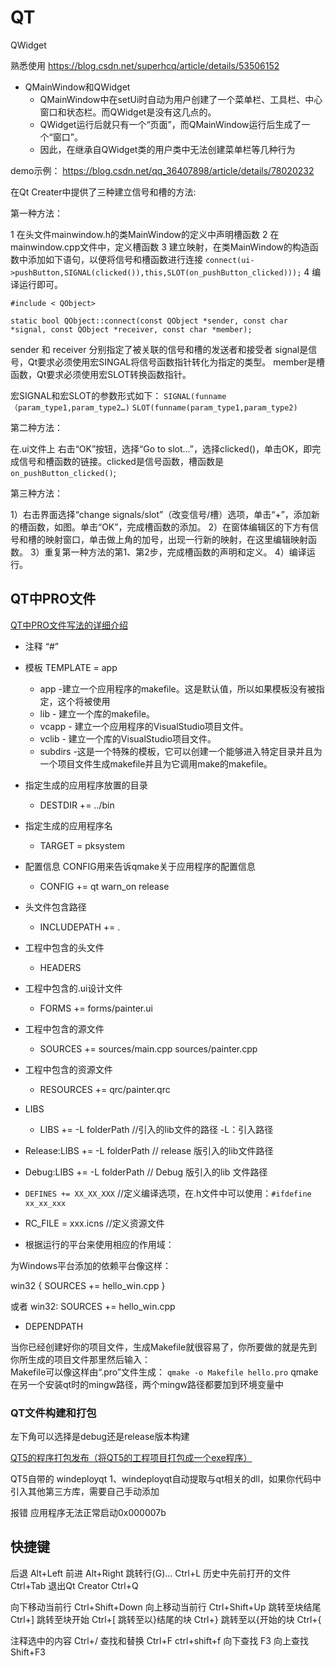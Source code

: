 # QT

QWidget

熟悉使用
https://blog.csdn.net/superhcq/article/details/53506152

* QMainWindow和QWidget
    - QMainWindow中在setUi时自动为用户创建了一个菜单栏、工具栏、中心窗口和状态栏。而QWidget是没有这几点的。
    - QWidget运行后就只有一个“页面”，而QMainWindow运行后生成了一个“窗口”。
    - 因此，在继承自QWidget类的用户类中无法创建菜单栏等几种行为



demo示例：
https://blog.csdn.net/qq_36407898/article/details/78020232

在Qt Creater中提供了三种建立信号和槽的方法:

第一种方法：

1 在头文件mainwindow.h的类MainWindow的定义中声明槽函数
2 在mainwindow.cpp文件中，定义槽函数
3 建立映射，在类MainWindow的构造函数中添加如下语句，以便将信号和槽函数进行连接
    `connect(ui->pushButton,SIGNAL(clicked()),this,SLOT(on_pushButton_clicked)));`
4 编译运行即可。

```
#include < QObject>

static bool QObject::connect(const QObject *sender, const char *signal, const QObject *receiver, const char *member);
```
sender 和 receiver 分别指定了被关联的信号和槽的发送者和接受者
signal是信号，Qt要求必须使用宏SINGAL将信号函数指针转化为指定的类型。
member是槽函数，Qt要求必须使用宏SLOT转换函数指针。

宏SIGNAL和宏SLOT的参数形式如下：
    `SIGNAL(funname（param_type1,param_type2…)`
    `SLOT(funname(param_type1,param_type2)`

第二种方法：

在.ui文件上 右击“OK”按钮，选择“Go to slot…”，选择clicked()，单击OK，即完成信号和槽函数的链接。clicked是信号函数，槽函数是`on_pushButton_clicked()`;

第三种方法：

1）右击界面选择“change signals/slot”（改变信号/槽）选项，单击“+”，添加新的槽函数，如图。单击“OK”，完成槽函数的添加。
2）在窗体编辑区的下方有信号和槽的映射窗口，单击做上角的加号，出现一行新的映射，在这里编辑映射函数。
3）重复第一种方法的第1、第2步，完成槽函数的声明和定义。
4）编译运行。

## QT中PRO文件

[QT中PRO文件写法的详细介绍](https://blog.csdn.net/adriano119/article/details/5878169)

* 注释 “#”
* 模板 TEMPLATE = app
    - app -建立一个应用程序的makefile。这是默认值，所以如果模板没有被指定，这个将被使用
    - lib - 建立一个库的makefile。
    - vcapp - 建立一个应用程序的VisualStudio项目文件。
    - vclib - 建立一个库的VisualStudio项目文件。
    - subdirs -这是一个特殊的模板，它可以创建一个能够进入特定目录并且为一个项目文件生成makefile并且为它调用make的makefile。
* 指定生成的应用程序放置的目录
    - DESTDIR += ../bin
* 指定生成的应用程序名
    - TARGET = pksystem
* 配置信息 CONFIG用来告诉qmake关于应用程序的配置信息
    - CONFIG += qt warn_on release
* 头文件包含路径
    - INCLUDEPATH += .
* 工程中包含的头文件
    - HEADERS
* 工程中包含的.ui设计文件
    - FORMS += forms/painter.ui
* 工程中包含的源文件
    - SOURCES += sources/main.cpp sources/painter.cpp
* 工程中包含的资源文件
    - RESOURCES += qrc/painter.qrc
* LIBS
    - LIBS += -L folderPath  //引入的lib文件的路径  -L：引入路径
* Release:LIBS += -L folderPath // release 版引入的lib文件路径
* Debug:LIBS += -L folderPath // Debug 版引入的lib 文件路径
* `DEFINES += XX_XX_XXX`  //定义编译选项，在.h文件中可以使用：`#ifdefine xx_xx_xxx`
* RC_FILE = xxx.icns //定义资源文件

* 根据运行的平台来使用相应的作用域：

为Windows平台添加的依赖平台像这样：

win32 {
    SOURCES += hello_win.cpp
}

或者 win32: SOURCES += hello_win.cpp

* DEPENDPATH

当你已经创建好你的项目文件，生成Makefile就很容易了，你所要做的就是先到你所生成的项目文件那里然后输入：  
Makefile可以像这样由“.pro”文件生成：
    `qmake -o Makefile hello.pro` qmake在另一个安装qt时的mingw路径，两个mingw路径都要加到环境变量中

### QT文件构建和打包

左下角可以选择是debug还是release版本构建

[QT5的程序打包发布（将QT5的工程项目打包成一个exe程序）](https://blog.csdn.net/windsnow1/article/details/78004265)

QT5自带的 windeployqt
    1、windeployqt自动提取与qt相关的dll，如果你代码中引入其他第三方库，需要自己手动添加


报错 应用程序无法正常启动0x000007b

## 快捷键

后退  Alt+Left
前进  Alt+Right
跳转行(G)… Ctrl+L
历史中先前打开的文件  Ctrl+Tab
退出Qt Creator    Ctrl+Q

向下移动当前行 Ctrl+Shift+Down
向上移动当前行 Ctrl+Shift+Up
跳转至块结尾  Ctrl+]
跳转至块开始  Ctrl+[
跳转至以}结尾的块   Ctrl+}
跳转至以{开始的块   Ctrl+{

注释选中的内容 Ctrl+/
查找和替换   Ctrl+F
ctrl+shift+f 
向下查找    F3
向上查找    Shift+F3
